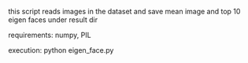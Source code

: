 this script reads images in the dataset and save mean image and top 10 eigen faces under result dir

requirements:
numpy, PIL

execution:
python eigen_face.py